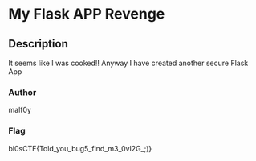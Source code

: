 # My Flask APP Revenge

## Description

It seems like I was cooked!! Anyway I have created another secure Flask App

### Author

malf0y

### Flag

bi0sCTF{Told_you_bug5_find_m3_0vl2G_;)}